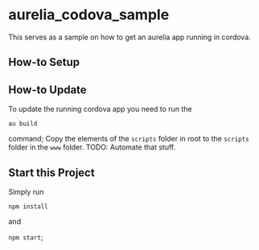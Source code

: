 # aurelia_codova_sample

This serves as a sample on how to get an aurelia app running in cordova.

## How-to Setup

## How-to Update

To update the running cordova app you need to run the

`au build`

command;
Copy the elements of the `scripts` folder in root to the `scripts` folder in the `www` folder.
TODO: Automate that stuff.

## Start this Project

Simply run

`npm install`

and

`npm start`;
